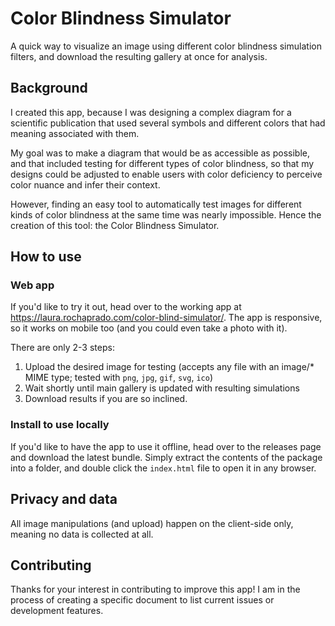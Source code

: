# Color Blindness Simulator

A quick way to visualize an image using different color blindness simulation filters, and download the resulting gallery at once for analysis.

## Background

I created this app, because I was designing a complex diagram for a scientific publication that used several symbols and different colors that had meaning associated with them.

My goal was to make a diagram that would be as accessible as possible, and that included testing for different types of color blindness, so that my designs could be adjusted to enable users with color deficiency to perceive color nuance and infer their context.

However, finding an easy tool to automatically test images for different kinds of color blindness at the same time was nearly impossible. Hence the creation of this tool: the Color Blindness Simulator.

## How to use

### Web app

If you'd like to try it out, head over to the working app at https://laura.rochaprado.com/color-blind-simulator/. The app is responsive, so it works on mobile too (and you could even take a photo with it).

There are only 2-3 steps:

1. Upload the desired image for testing (accepts any file with an image/\* MIME type; tested with `png`, `jpg`, `gif`, `svg`, `ico`)
2. Wait shortly until main gallery is updated with resulting simulations
3. Download results if you are so inclined.

### Install to use locally

If you'd like to have the app to use it offline, head over to the releases page and download the latest bundle. Simply extract the contents of the package into a folder, and double click the `index.html` file to open it in any browser.

## Privacy and data

All image manipulations (and upload) happen on the client-side only, meaning no data is collected at all.

## Contributing

Thanks for your interest in contributing to improve this app! I am in the process of creating a specific document to list current issues or development features.
